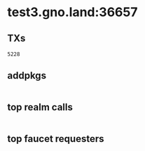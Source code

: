 # test3.gno.land:36657

## TXs
```
5228
```

## addpkgs
```
```

## top realm calls
```
```

## top faucet requesters
```
```

